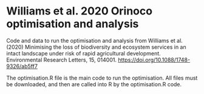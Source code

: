 # Williams et al. 2020 Orinoco optimisation and analysis
Code and data to run the optimisation and analysis from Williams et al. (2020) Minimising the loss of biodiversity and ecosystem services in an intact landscape under risk of rapid agricultural development. Environmental Research Letters, 15, 014001. https://doi.org/10.1088/1748-9326/ab5ff7  

The optimisation.R file is the main code to run the optimisation. All files must be downloaded, and then are called into R by the optimisation.R code. 
